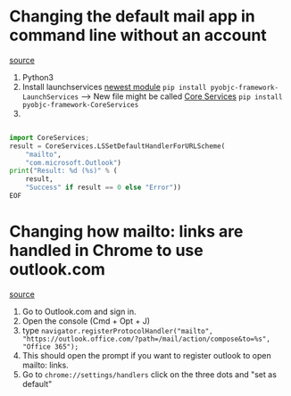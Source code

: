 # Changing the default mail app in command line without an account 

[source](https://apple.stackexchange.com/questions/261881/set-default-mail-client-in-macos-without-adding-an-email-account)

1. Python3  
2. Install launchservices [newest module](https://pypi.org/project/pyobjc-framework-LaunchServices/) `pip install pyobjc-framework-LaunchServices`  --> New file might be called [Core Services](https://pypi.org/project/pyobjc-framework-CoreServices/#description) `pip install pyobjc-framework-CoreServices`
3.

```python

import CoreServices;
result = CoreServices.LSSetDefaultHandlerForURLScheme(
    "mailto",
    "com.microsoft.Outlook")
print("Result: %d (%s)" % (
    result,
    "Success" if result == 0 else "Error"))
EOF

```

# Changing how mailto: links are handled in Chrome to use outlook.com
[source](https://superuser.com/questions/977736/how-can-i-set-chrome-to-let-mailto-links-be-handled-by-outlook-com)

1. Go to Outlook.com and sign in.
2. Open the console (Cmd + Opt + J)
3. type `navigator.registerProtocolHandler("mailto", "https://outlook.office.com/?path=/mail/action/compose&to=%s", "Office 365");`
4. This should open the prompt if you want to register outlook to open mailto: links.
5. Go to `chrome://settings/handlers` click on the three dots and "set as default"
